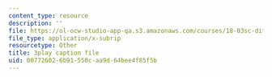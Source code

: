 ```yaml
---
content_type: resource
description: ''
file: https://ol-ocw-studio-app-qa.s3.amazonaws.com/courses/18-03sc-differential-equations-fall-2011/007726026b91550caa9d64bee4f85f5b_jzzpxqVohhI.vtt
file_type: application/x-subrip
resourcetype: Other
title: 3play caption file
uid: 00772602-6b91-550c-aa9d-64bee4f85f5b
---
```

